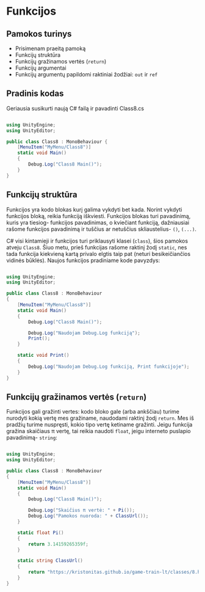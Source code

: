 # Funkcijos

## Pamokos turinys

* Prisimenam praeitą pamoką
* Funkcijų struktūra
* Funkcijų gražinamos vertės (`return`)
* Funkcijų argumentai
* Funkcijų argumentų papildomi raktiniai žodžiai: `out` ir `ref`

## Pradinis kodas

Geriausia susikurti naują C# failą ir pavadinti Class8.cs

```csharp

using UnityEngine;
using UnityEditor;

public class Class8 : MonoBehaviour {
    [MenuItem("MyMenu/Class8")]
    static void Main()
    {
        Debug.Log("Class8 Main()");
    }
}

```

## Funkcijų struktūra

Funkcijos yra kodo blokas kurį galima vykdyti bet kada. Norint vykdyti funkcijos bloką, reikia funkciją iškviesti. Funkcijos blokas turi pavadinimą, kuris yra tiesiog- funkcijos pavadinimas, o kviečiant funkciją, dažniausiai rašome funkcijos pavadinimą ir tuščius ar netuščius skliaustelius- `()`, `(...)`.

C# visi kintamieji ir funkcijos turi priklausyti klasei (`class`), šios pamokos atveju `Class8`. Šiuo metu, prieš funkcijas rašome raktinį žodį `static`, nes tada funkcija kiekvieną kartą privalo elgtis taip pat (neturi besikeičiančios vidinės būklės). Naujos funkcijos pradiniame kode pavyzdys:

```csharp

using UnityEngine;
using UnityEditor;

public class Class8 : MonoBehaviour
{
    [MenuItem("MyMenu/Class8")]
    static void Main()
    {
        Debug.Log("Class8 Main()");

        Debug.Log("Naudojam Debug.Log funkciją");
        Print();
    }

    static void Print()
    {
        Debug.Log("Naudojam Debug.Log funkciją, Print funkcijoje");
    }
}

```

## Funkcijų gražinamos vertės (`return`)

Funkcijos gali gražinti vertes: kodo bloko gale (arba ankščiau) turime nurodyti kokią vertę mes gražiname, naudodami raktinį žodį `return`. Mes iš pradžių turime nuspręsti, kokio tipo vertę ketiname gražinti. Jeigu funkcija gražina skaičiaus π vertę, tai reikia naudoti `float`, jeigu interneto puslapio pavadinimą- `string`:

```csharp

using UnityEngine;
using UnityEditor;

public class Class8 : MonoBehaviour
{
    [MenuItem("MyMenu/Class8")]
    static void Main()
    {
        Debug.Log("Class8 Main()");

        Debug.Log("Skaičius π vertė: " + Pi());
        Debug.Log("Pamokos nuoroda: " + ClassUrl());
    }

    static float Pi()
    {
        return 3.14159265359f;
    }

    static string ClassUrl()
    {
        return "https://kristonitas.github.io/game-train-lt/classes/8.html";
    }
}

```
